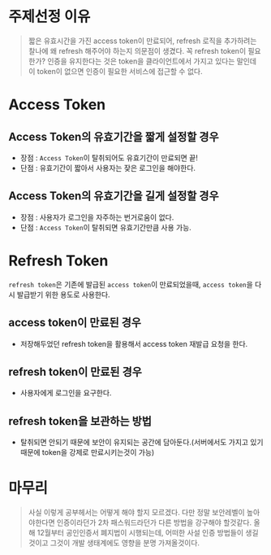 # 주제선정 이유

> 짧은 유효시간을 가진 access token이 만료되어, refresh 로직을 추가하려는 찰나에 왜 refresh 해주어야 하는지 의문점이 생겼다. 꼭 refresh token이 필요한가? 인증을 유지한다는 것은 token을 클라이언트에서 가지고 있다는 말인데 이 token이 없으면 인증이 필요한 서비스에 접근할 수 없다.

# Access Token

## Access Token의 유효기간을 짧게 설정할 경우

- 장점 : `Access Token`이 탈취되어도 유효기간이 만료되면 끝!
- 단점 : 유효기간이 짧아서 사용자는 잦은 로그인을 해야한다.

## Access Token의 유효기간을 길게 설정할 경우

- 장점 : 사용자가 로그인을 자주하는 번거로움이 없다.
- 단점 : `Access Token`이 탈취되면 유효기간만큼 사용 가능.

# Refresh Token

`refresh token`은 기존에 발급된 `access token`이 만료되었을때, `access token`을 다시 발급받기 위한 용도로 사용한다.

## access token이 만료된 경우

- 저장해두었던 refresh token을 활용해서 access token 재발급 요청을 한다.

## refresh token이 만료된 경우

- 사용자에게 로그인을 요구한다.

## refresh token을 보관하는 방법

- 탈취되면 안되기 때문에 보안이 유지되는 공간에 담아둔다.(서버에서도 가지고 있기 때문에 token을 강제로 만료시키는것이 가능)

# 마무리

> 사실 이렇게 공부헤서는 어떻게 해야 할지 모르겠다. 다만 정말 보안레벨이 높아야한다면 인증이라던가 2차 패스워드라던가 다른 방법을 강구해야 할것같다. 올해 12월부터 공인인증서 폐지법이 시행되는데, 어떠한 사설 인증 방법들이 생길것이고 그것이 개발 생태계에도 영향을 분명 가져올것이다.
